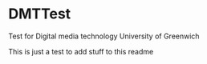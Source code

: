 # DMTTest
Test for Digital media technology University of Greenwich

This is just a test to add stuff to this readme
